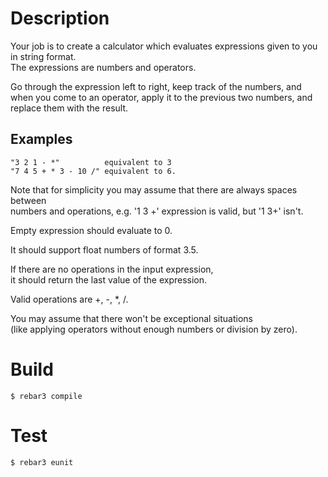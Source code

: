 
# Description
Your job is to create a calculator which evaluates expressions given to you in string format.  
The expressions are numbers and operators.  

Go through the expression left to right, keep track of the numbers, and  
when you come to an operator, apply it to the previous two numbers, and  
replace them with the result.

## Examples
```
"3 2 1 - *"          equivalent to 3
"7 4 5 + * 3 - 10 /" equivalent to 6.
```

Note that for simplicity you may assume that there are always spaces between  
numbers and operations, e.g. '1 3 +' expression is valid, but '1 3+' isn't.

Empty expression should evaluate to 0.

It should support float numbers of format 3.5.

If there are no operations in the input expression,  
it should return the last value of the expression.

Valid operations are +, -, *, /.

You may assume that there won't be exceptional situations  
(like applying operators without enough numbers or division by zero).

# Build
    $ rebar3 compile

# Test
    $ rebar3 eunit
